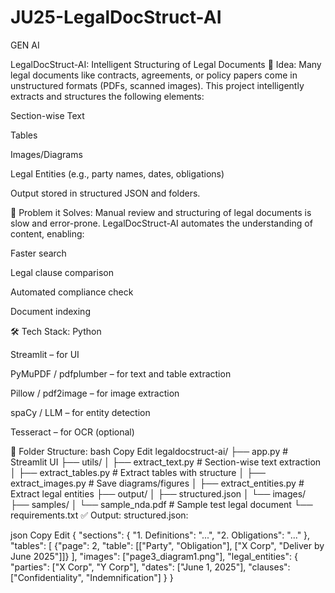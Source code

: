 # JU25-LegalDocStruct-AI
GEN AI

LegalDocStruct-AI: Intelligent Structuring of Legal Documents
🧠 Idea:
Many legal documents like contracts, agreements, or policy papers come in unstructured formats (PDFs, scanned images). This project intelligently extracts and structures the following elements:

Section-wise Text

Tables

Images/Diagrams

Legal Entities (e.g., party names, dates, obligations)

Output stored in structured JSON and folders.

📌 Problem it Solves:
Manual review and structuring of legal documents is slow and error-prone. LegalDocStruct-AI automates the understanding of content, enabling:

Faster search

Legal clause comparison

Automated compliance check

Document indexing

🛠️ Tech Stack:
Python

Streamlit – for UI

PyMuPDF / pdfplumber – for text and table extraction

Pillow / pdf2image – for image extraction

spaCy / LLM – for entity detection

Tesseract – for OCR (optional)

📂 Folder Structure:
bash
Copy
Edit
legaldocstruct-ai/
├── app.py                   # Streamlit UI
├── utils/
│   ├── extract_text.py      # Section-wise text extraction
│   ├── extract_tables.py    # Extract tables with structure
│   ├── extract_images.py    # Save diagrams/figures
│   ├── extract_entities.py  # Extract legal entities
├── output/
│   ├── structured.json
│   └── images/
├── samples/
│   └── sample_nda.pdf       # Sample test legal document
└── requirements.txt
✅ Output:
structured.json:

json
Copy
Edit
{
  "sections": {
    "1. Definitions": "...",
    "2. Obligations": "..."
  },
  "tables": [
    {"page": 2, "table": [["Party", "Obligation"], ["X Corp", "Deliver by June 2025"]]}
  ],
  "images": ["page3_diagram1.png"],
  "legal_entities": {
    "parties": ["X Corp", "Y Corp"],
    "dates": ["June 1, 2025"],
    "clauses": ["Confidentiality", "Indemnification"]
  }
}
